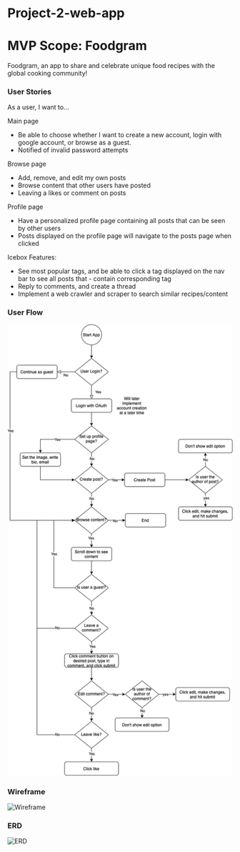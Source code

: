 # Project-2-web-app

# MVP Scope: Foodgram

Foodgram, an app to share and celebrate unique food recipes with the global cooking community!


### User Stories

As a user, I want to…


Main page

- Be able to choose whether I want to create a new account, login with google account, or browse as a guest.
- Notified of invalid password attempts

Browse page

- Add, remove, and edit my own posts
- Browse content that other users have posted
- Leaving a likes or comment on posts


Profile page

- Have a personalized profile page containing all posts that can be seen by other users
- Posts displayed on the profile page will navigate to the posts page when clicked

Icebox Features:
- See most popular tags, and be able to click a tag displayed on the nav bar to see all posts that - contain corresponding tag
- Reply to comments, and create a thread
- Implement a web crawler and scraper to search similar recipes/content


### User Flow
![User flow ]("../../public/src/User%20Flow.drawio.png)

### Wireframe
![Wireframe ]("../../public/src/User%20Flow.drawio.png")

### ERD
![ERD  ]("/../public/src/ERD.drawio.png")
